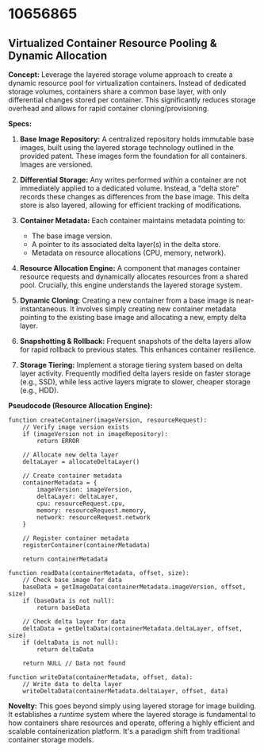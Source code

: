 # 10656865

## Virtualized Container Resource Pooling & Dynamic Allocation

**Concept:** Leverage the layered storage volume approach to create a dynamic resource pool for virtualization containers. Instead of dedicated storage volumes, containers share a common base layer, with only differential changes stored per container. This significantly reduces storage overhead and allows for rapid container cloning/provisioning.

**Specs:**

1.  **Base Image Repository:** A centralized repository holds immutable base images, built using the layered storage technology outlined in the provided patent. These images form the foundation for all containers. Images are versioned.

2.  **Differential Storage:**  Any writes performed *within* a container are not immediately applied to a dedicated volume. Instead, a "delta store" records these changes as differences from the base image.  This delta store is also layered, allowing for efficient tracking of modifications.

3.  **Container Metadata:** Each container maintains metadata pointing to:
    *   The base image version.
    *   A pointer to its associated delta layer(s) in the delta store.
    *   Metadata on resource allocations (CPU, memory, network).

4.  **Resource Allocation Engine:** A component that manages container resource requests and dynamically allocates resources from a shared pool.  Crucially, this engine understands the layered storage system.

5.  **Dynamic Cloning:** Creating a new container from a base image is near-instantaneous. It involves simply creating new container metadata pointing to the existing base image and allocating a new, empty delta layer.

6.  **Snapshotting & Rollback:**  Frequent snapshots of the delta layers allow for rapid rollback to previous states. This enhances container resilience.

7.  **Storage Tiering:**  Implement a storage tiering system based on delta layer activity.  Frequently modified delta layers reside on faster storage (e.g., SSD), while less active layers migrate to slower, cheaper storage (e.g., HDD).

**Pseudocode (Resource Allocation Engine):**

```
function createContainer(imageVersion, resourceRequest):
    // Verify image version exists
    if (imageVersion not in imageRepository):
        return ERROR

    // Allocate new delta layer
    deltaLayer = allocateDeltaLayer()

    // Create container metadata
    containerMetadata = {
        imageVersion: imageVersion,
        deltaLayer: deltaLayer,
        cpu: resourceRequest.cpu,
        memory: resourceRequest.memory,
        network: resourceRequest.network
    }

    // Register container metadata
    registerContainer(containerMetadata)

    return containerMetadata

function readData(containerMetadata, offset, size):
    // Check base image for data
    baseData = getImageData(containerMetadata.imageVersion, offset, size)
    if (baseData is not null):
        return baseData

    // Check delta layer for data
    deltaData = getDeltaData(containerMetadata.deltaLayer, offset, size)
    if (deltaData is not null):
        return deltaData

    return NULL // Data not found

function writeData(containerMetadata, offset, data):
    // Write data to delta layer
    writeDeltaData(containerMetadata.deltaLayer, offset, data)
```

**Novelty:** This goes beyond simply using layered storage for image building. It establishes a *runtime* system where the layered storage is fundamental to how containers share resources and operate, offering a highly efficient and scalable containerization platform. It's a paradigm shift from traditional container storage models.